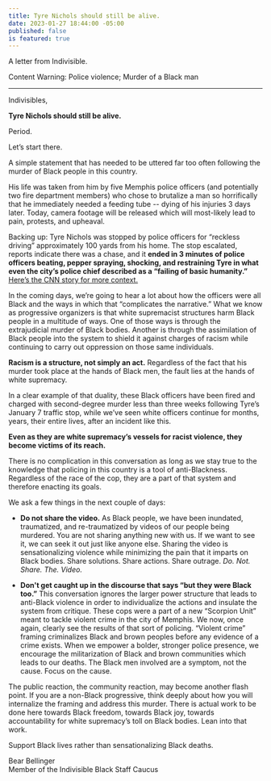 ```yaml
---
title: Tyre Nichols should still be alive.
date: 2023-01-27 18:44:00 -05:00
published: false
is featured: true
---
```


A letter from Indivisible.

Content Warning: Police violence; Murder of a Black man

-----------

Indivisibles,

**Tyre Nichols should still be alive.**

Period.

Let’s start there.

A simple statement that has needed to be uttered far too often following the murder of Black people in this country.

His life was taken from him by five Memphis police officers (and potentially two fire department members) who chose to brutalize a man so horrifically that he immediately needed a feeding tube -- dying of his injuries 3 days later. Today, camera footage will be released which will most-likely lead to pain, protests, and upheaval.

Backing up: Tyre Nichols was stopped by police officers for “reckless driving” approximately 100 yards from his home. The stop escalated, reports indicate there was a chase, and it **ended in 3 minutes of police officers beating, pepper spraying, shocking, and restraining Tyre in what even the city’s police chief described as a “failing of basic humanity.”** [Here’s the CNN story for more context.](https://act.indivisible.org/go/658638?t=5&akid=86331%2E102903%2EkiBPAz)

In the coming days, we’re going to hear a lot about how the officers were all Black and the ways in which that “complicates the narrative.” What we know as progressive organizers is that white supremacist structures harm Black people in a multitude of ways. One of those ways is through the extrajudicial murder of Black bodies. Another is through the assimilation of Black people into the system to shield it against charges of racism while continuing to carry out oppression on those same individuals.

**Racism is a structure, not simply an act.** Regardless of the fact that his murder took place at the hands of Black men, the fault lies at the hands of white supremacy.

In a clear example of that duality, these Black officers have been fired and charged with second-degree murder less than three weeks following Tyre’s January 7 traffic stop, while we’ve seen white officers continue for months, years, their entire lives, after an incident like this.

**Even as they are white supremacy’s vessels for racist violence, they become victims of its reach.**

There is no complication in this conversation as long as we stay true to the knowledge that policing in this country is a tool of anti-Blackness. Regardless of the race of the cop, they are a part of that system and therefore enacting its goals.

We ask a few things in the next couple of days:

* **Do not share the video.** As Black people, we have been inundated, traumatized, and re-traumatized by videos of our people being murdered. You are not sharing anything new with us. If we want to see it, we can seek it out just like anyone else. Sharing the video is sensationalizing violence while minimizing the pain that it imparts on Black bodies. Share solutions. Share actions. Share outrage. *Do. Not. Share. The. Video.*

* **Don't get caught up in the discourse that says “but they were Black too.”** This conversation ignores the larger power structure that leads to anti-Black violence in order to individualize the actions and insulate the system from critique. These cops were a part of a new “Scorpion Unit” meant to tackle violent crime in the city of Memphis. We now, once again, clearly see the results of that sort of policing. “Violent crime” framing criminalizes Black and brown peoples before any evidence of a crime exists. When we empower a bolder, stronger police presence, we encourage the militarization of Black and brown communities which leads to our deaths. The Black men involved are a symptom, not the cause. Focus on the cause.

The public reaction, the community reaction, may become another flash point. If you are a non-Black progressive, think deeply about how you will internalize the framing and address this murder. There is actual work to be done here towards Black freedom, towards Black joy, towards accountability for white supremacy’s toll on Black bodies. Lean into that work.

Support Black lives rather than sensationalizing Black deaths.

Bear Bellinger\
Member of the Indivisible Black Staff Caucus